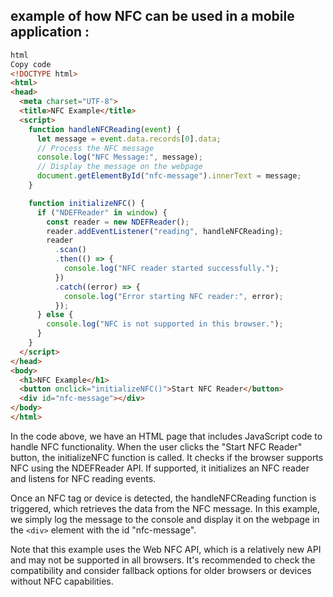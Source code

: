## example of how NFC can be used in a mobile application :

~~~html
html
Copy code
<!DOCTYPE html>
<html>
<head>
  <meta charset="UTF-8">
  <title>NFC Example</title>
  <script>
    function handleNFCReading(event) {
      let message = event.data.records[0].data;
      // Process the NFC message
      console.log("NFC Message:", message);
      // Display the message on the webpage
      document.getElementById("nfc-message").innerText = message;
    }

    function initializeNFC() {
      if ("NDEFReader" in window) {
        const reader = new NDEFReader();
        reader.addEventListener("reading", handleNFCReading);
        reader
          .scan()
          .then(() => {
            console.log("NFC reader started successfully.");
          })
          .catch((error) => {
            console.log("Error starting NFC reader:", error);
          });
      } else {
        console.log("NFC is not supported in this browser.");
      }
    }
  </script>
</head>
<body>
  <h1>NFC Example</h1>
  <button onclick="initializeNFC()">Start NFC Reader</button>
  <div id="nfc-message"></div>
</body>
</html>
~~~

In the code above, we have an HTML page that includes JavaScript code to handle NFC functionality. When the user clicks the "Start NFC Reader" button, the initializeNFC function is called. It checks if the browser supports NFC using the NDEFReader API. If supported, it initializes an NFC reader and listens for NFC reading events.

Once an NFC tag or device is detected, the handleNFCReading function is triggered, which retrieves the data from the NFC message. In this example, we simply log the message to the console and display it on the webpage in the `<div>` element with the id "nfc-message".

Note that this example uses the Web NFC API, which is a relatively new API and may not be supported in all browsers. It's recommended to check the compatibility and consider fallback options for older browsers or devices without NFC capabilities.
